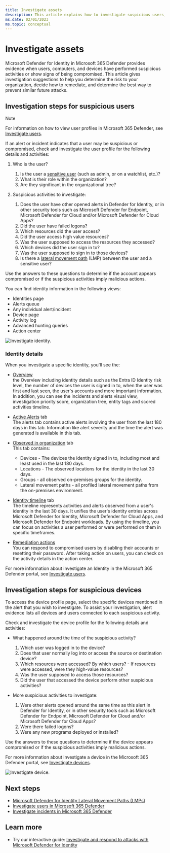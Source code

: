 ```yaml
---
title: Investigate assets
description: This article explains how to investigate suspicious users, computers, and devices with Microsoft Defender for Identity.
ms.date: 02/01/2023
ms.topic: conceptual
---
```


# Investigate assets

Microsoft Defender for Identity in Microsoft 365 Defender provides evidence when users, computers, and devices have performed suspicious activities or show signs of being compromised.  This article gives investigation suggestions to help you determine the risk to your organization, decide how to remediate, and determine the best way to prevent similar future attacks.

## Investigation steps for suspicious users

> [!NOTE]
> For information on how to view user profiles in Microsoft 365 Defender, see [Investigate users](/microsoft-365/security/defender/investigate-users).

If an alert or incident indicates that a user may be suspicious or compromised, check and investigate the user profile for the following details and activities:

1. Who is the user?
    1. Is the user a [sensitive user](entity-tags.md) (such as admin, or on a watchlist, etc.)?
    1. What is their role within the organization?
    1. Are they significant in the organizational tree?

1. Suspicious activities to investigate:
    1. Does the user have other opened alerts in Defender for Identity, or in other security tools such as Microsoft Defender for Endpoint, Microsoft Defender for Cloud and/or Microsoft Defender for Cloud Apps?
    1. Did the user have failed logons?
    1. Which resources did the user access?
    1. Did the user access high value resources?
    1. Was the user supposed to access the resources they accessed?
    1. Which devices did the user sign in to?
    1. Was the user supposed to sign in to those devices?
    1. Is there a [lateral movement path](/defender-for-identity/understand-lateral-movement-paths) (LMP) between the user and a sensitive user?

Use the answers to these questions to determine if the account appears compromised or if the suspicious activities imply malicious actions.

You can find identity information in the following views: 

- Identities page 
- Alerts queue 
- Any individual alert/incident 
- Device page 
- Activity log 
- Advanced hunting queries  
- Action center 
   
![Investigate identity.](media/investigate-assets/image.png)

### Identity details

When you investigate a specific identity, you'll see the:

- [Overview](/microsoft-365/security/defender/investigate-users#overview)  
   the Overview including identity details such as the Entra ID Identity risk level, the number of devices the user is signed in to, when the user was first and last seen, the user's accounts and more important information.  
   In addition, you can see the incidents and alerts visual view, investigation priority score, organization tree, entity tags and scored activities timeline.
- [Active Alerts](/microsoft-365/security/defender/investigate-users#alerts) tab  
   The alerts tab contains active alerts involving the user from the last 180 days in this tab. Information like alert severity and the time the alert was generated is available in this tab.
- [Observed in organization](/microsoft-365/security/defender/investigate-users#observed-in-organization) tab  
   This tab contains:
   - Devices - The devices the identity signed in to, including most and least used in the last 180 days.
   - Locations - The observed locations for the identity in the last 30 days.
   - Groups - all observed on-premises groups for the identity.
   - Lateral movement paths - all profiled lateral movement paths from the on-premises environment.
      
- [Identity timeline](/microsoft-365/security/defender/investigate-users#timeline) tab  
   The timeline represents activities and alerts observed from a user's identity in the last 30 days. It unifies the user's identity entries across Microsoft Defender for Identity, Microsoft Defender for Cloud Apps, and Microsoft Defender for Endpoint workloads. By using the timeline, you can focus on activities a user performed or were performed on them in specific timeframes.
   
- [Remediation actions](/microsoft-365/security/defender/investigate-users#remediation-actions)  
   You can respond to compromised users by disabling their accounts or resetting their password. After taking action on users, you can check on the activity details in the action center.
   
For more information about investigate an Identity in the Microsoft 365 Defender portal, see [Investigate users](/microsoft-365/security/defender/investigate-users).

## Investigation steps for suspicious devices

To access the device profile page, select the specific devices mentioned in the alert that you wish to investigate. To assist your investigation, alert evidence lists all devices and users connected to each suspicious activity.

Check and investigate the device profile for the following details and activities:

- What happened around the time of the suspicious activity?  
    1. Which user was logged in to the device?
    1. Does that user normally log into or access the source or destination device?
    1. Which resources were accessed? By which users?
      - If resources were accessed, were they high-value resources?
    1. Was the user supposed to access those resources?
    1. Did the user that accessed the device perform other suspicious activities?

- More suspicious activities to investigate:
    1. Were other alerts opened around the same time as this alert in Defender for Identity, or in other security tools such as Microsoft Defender for Endpoint, Microsoft Defender for Cloud and/or Microsoft Defender for Cloud Apps?
    1. Were there failed logons?
    1. Were any new programs deployed or installed?

Use the answers to these questions to determine if the device appears compromised or if the suspicious activities imply malicious actions.

For more information about investigate a device in the Microsoft 365 Defender portal, see [Investigate devices](/microsoft-365/security/defender-endpoint/investigate-machines).

![Investigate device.](media/investigate-assets/image1.png)


## Next steps

- [Microsoft Defender for Identity Lateral Movement Paths (LMPs)](understand-lateral-movement-paths.md)
- [Investigate users in Microsoft 365 Defender]()
- [Investigate incidents in Microsoft 365 Defender](/microsoft-365/security/defender/investigate-incidents)
   
## Learn more

- Try our interactive guide: [Investigate and respond to attacks with Microsoft Defender for Identity](https://mslearn.cloudguides.com/guides/Investigate%20and%20respond%20to%20attacks%20with%20Microsoft%20Defender%20for%20Identity)

